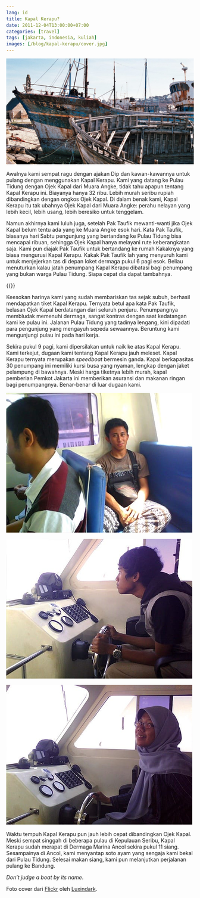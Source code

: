 ```yaml
---
lang: id
title: Kapal Kerapu?
date: 2011-12-04T13:00:00+07:00
categories: [travel]
tags: [jakarta, indonesia, kuliah]
images: [/blog/kapal-kerapu/cover.jpg]
---
```

![Kapal Kerapu?](cover.jpg)

Awalnya kami sempat ragu dengan ajakan Dip dan kawan-kawannya untuk pulang dengan menggunakan Kapal Kerapu. Kami yang datang ke Pulau Tidung dengan Ojek Kapal dari Muara Angke, tidak tahu apapun tentang Kapal Kerapu ini. Biayanya hanya 32 ribu. Lebih murah seribu rupiah dibandingkan dengan ongkos Ojek Kapal. Di dalam benak kami, Kapal Kerapu itu tak ubahnya Ojek Kapal dari Muara Angke: perahu nelayan yang lebih kecil, lebih usang, lebih beresiko untuk tenggelam.

Namun akhirnya kami luluh juga, setelah Pak Taufik mewanti-wanti jika Ojek Kapal belum tentu ada yang ke Muara Angke esok hari. Kata Pak Taufik, biasanya hari Sabtu pengunjung yang bertandang ke Pulau Tidung bisa mencapai ribuan, sehingga Ojek Kapal hanya melayani rute keberangkatan saja. Kami pun diajak Pak Taufik untuk bertandang ke rumah Kakaknya yang biasa mengurusi Kapal Kerapu. Kakak Pak Taufik lah yang menyuruh kami untuk menjejerkan tas di depan loket dermaga pukul 6 pagi esok. Beliau menuturkan kalau jatah penumpang Kapal Kerapu dibatasi bagi penumpang yang bukan warga Pulau Tidung. Siapa cepat dia dapat tambahnya.

{{<section-break>}}

Keesokan harinya kami yang sudah membariskan tas sejak subuh, berhasil mendapatkan tiket Kapal Kerapu. Ternyata betul apa kata Pak Taufik, belasan Ojek Kapal berdatangan dari seluruh penjuru. Penumpangnya membludak memenuhi dermaga, sangat kontras dengan saat kedatangan kami ke pulau ini. Jalanan Pulau Tidung yang tadinya lengang, kini dipadati para pengunjung yang mengayuh sepeda sewaannya. Beruntung kami mengunjungi pulau ini pada hari kerja.

Sekira pukul 9 pagi, kami dipersilakan untuk naik ke atas Kapal Kerapu. Kami terkejut, dugaan kami tentang Kapal Kerapu jauh meleset. Kapal Kerapu ternyata merupakan *speedboat* bermesin ganda. Kapal berkapasitas 30 penumpang ini memiliki kursi busa yang nyaman, lengkap dengan jaket pelampung di bawahnya. Meski harga tiketnya lebih murah, kapal pemberian Pemkot Jakarta ini memberikan asuransi dan makanan ringan bagi penumpangnya. Benar-benar di luar dugaan kami.

![Duduk manis di atas Kapal Kerapu.](01-duduk-manis.jpg)

![Zaki menjadi nahkoda kapal.](02-zaki-menjadi-nahkoda.jpg)

![Novelita menjadi nahkoda kapal.](03-mau-kemana-kapten.jpg)

Waktu tempuh Kapal Kerapu pun jauh lebih cepat dibandingkan Ojek Kapal. Meski sempat singgah di beberapa pulau di Kepulauan Seribu, Kapal Kerapu sudah merapat di Dermaga Marina Ancol sekira pukul 11 siang. Sesampainya di Ancol, kami menyantap soto ayam yang sengaja kami bekal dari Pulau Tidung. Selesai makan siang, kami pun melanjutkan perjalanan pulang ke Bandung.

*Don’t judge a boat by its name*.

Foto cover dari [Flickr](https://www.flickr.com/photos/luxindark/16625121964/) oleh [Luxindark](https://www.flickr.com/photos/luxindark/).
